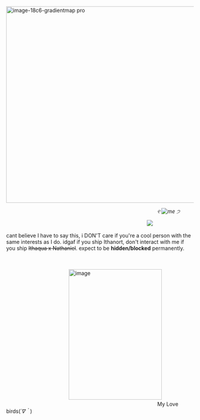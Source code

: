            <img width="527" height="527" alt="image-18c6-gradientmap pro" src="https://github.com/user-attachments/assets/770181a7-a60d-425e-9cad-633dca2f81ff" /> 

                             *୧ ![me](https://64.media.tumblr.com/3e99fec09b177fd7ae99095ef3e8ce58/a21613f2eb57a647-49/s75x75_c1/65ddd00ac471c961e865d2af5da7b96cfbf4d8ec.gifv) ੭*


                           ![](https://komarev.com/ghpvc/?username=your-github-username&color=7F7F7F&label=abominations)   



cant believe I have to say this, i DON'T care if you're a cool person with the same interests as I do. idgaf if you ship Ithanort, don't interact with me if you ship ~~Ithaqua x Nathaniel~~. expect to be **hidden/blocked** permanently. 

                                                                                    <img width="250" height="350" alt="image" src="https://github.com/user-attachments/assets/3597ae41-dfc1-448a-b8ca-a5e9409b9d54" />
                             My Love birds(*´∇｀*)
